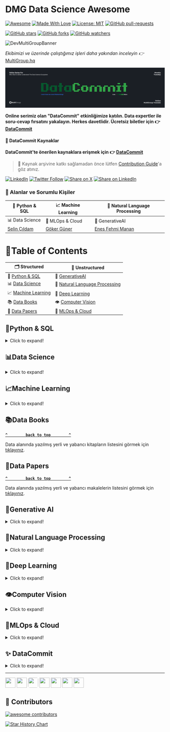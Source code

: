 # DMG Data Science Awesome

[![Awesome](https://cdn.rawgit.com/sindresorhus/awesome/d7305f38d29fed78fa85652e3a63e154dd8e8829/media/badge.svg)](https://github.com/sindresorhus/awesome) [![Made With Love](https://img.shields.io/badge/Made%20With-Love-orange.svg)](https://github.com/chetanraj/awesome-github-badges) [![License: MIT](https://img.shields.io/badge/License-MIT-yellow.svg)](https://opensource.org/licenses/MIT) [![GitHub pull-requests](https://img.shields.io/github/issues-pr/Developer-MultiGroup/DMG-Data-Science-Awesome.svg)](https://GitHub.com/Developer-MultiGroup/DMG-Data-Science-Awesome/pulls/)

[![GitHub stars](https://img.shields.io/github/stars/Developer-MultiGroup/DMG-Data-Science-Awesome.svg?style=social&label=Star)](https://github.com/Developer-MultiGroup/DMG-Data-Science-Awesome/stargazers/) [![GitHub forks](https://img.shields.io/github/forks/Developer-MultiGroup/DMG-Data-Science-Awesome.svg?style=social&label=Fork)](https://github.com/Developer-MultiGroup/DMG-Data-Science-Awesome/network/) [![GitHub watchers](https://img.shields.io/github/watchers/Developer-MultiGroup/DMG-Data-Science-Awesome.svg?style=social&label=Watch)](https://github.com/Developer-MultiGroup/DMG-Data-Science-Awesome/watchers/)

![DevMultiGroupBanner](/images/awesome.gif)

*Ekibimizi ve üzerinde çalıştığımız işleri daha yakından inceleyin :point_right:* [MultiGroup.hq](https://github.com/Developer-MultiGroup/MultiGroup.hq)

![aiconf](/images/datacommit.png)

**Online serimiz olan "DataCommit" etkinliğimize katılın. Data expertler ile soru-cevap fırsatını yakalayın. Herkes davetlidir.  Ücretsiz biletler için :point_right: [DataCommit](https://kommunity.com/devmultigroup/events/datacommit-series-d244edf8)**

#### **📌 DataCommit Kaynaklar**
 **DataCommit'te önerilen kaynaklara erişmek için :point_right: [DataCommit](#datacommit)** 

> 👋 Kaynak arşivine katkı sağlamadan önce lütfen [Contribution Guide](./CONTRIBUTING.md)'a göz atınız.


[![LinkedIn](https://img.shields.io/badge/Follow@devmultigroup-%230077B5.svg?logo=linkedin&logoColor=white)](https://www.linkedin.com/company/devmultigroup) [![Twitter Follow](https://img.shields.io/twitter/follow/devmultigroup?style=social)](https://x.com/devmultigroup) [![Share on X](https://img.shields.io/badge/Share_on-Twitter-1DA1F2?logo=twitter&logoColor=white)](https://twitter.com/intent/tweet?text=Check+out+this+awesome+repository+for+LLM+engineers!&url=https://github.com/Developer-MultiGroup/DMG-Data-Science-Awesome)
[![Share on LinkedIn](https://img.shields.io/badge/Share_on-LinkedIn-0077B5?logo=linkedin&logoColor=white)](https://www.linkedin.com/sharing/share-offsite/?url=https://github.com/Developer-MultiGroup/DMG-Data-Science-Awesome)

### 🌟 Alanlar ve Sorumlu Kişiler

| 🐍 Python & SQL | 📈 Machine Learning | 📝 Natural Language Processing|
|----------|----------|----------|
| 📊 Data Science | 🚀 MLOps & Cloud | 🤖 GenerativeAI|
| [Selin Çıldam](https://www.linkedin.com/in/selincildam/)| [Göker Güner](https://www.linkedin.com/in/gokerguner/) | [Enes Fehmi Manan](https://www.linkedin.com/in/enesfehmimanan/)|



# 📑Table of Contents
| 🗂️ **Structured**               |   🧠 **Unstructured**               |
| --------------------------------|   --------------------------------  |
| 🐍 [Python & SQL](#python-sql)       | 🤖 [GenerativeAI](#generative-ai)   | 
| 📊 [Data Science](#data-science) | 📝 [Natural Language Processing](#natural-language-processing) | 
| 📈 [Machine Learning](#machine-learning) | 🧬 [Deep Learning](#deep-learning) |
| 📚 [Data Books](#data-books)     | 👁️ [Computer Vision](#computer-vision) |
| 📰 [Data Papers](#data-papers)   | 🚀 [MLOps & Cloud](#mlops&cloud) |



<a name="python-sql"></a>
## 🐍Python & SQL
<details>
<summary>Click to expand!</summary>


**[`^        back to top        ^`](#dmg-data-science-awesome)**


### SQL 

+ **📹 Video Tutorials**
  
    - [Intro to SQL: Querying and managing data](https://www.khanacademy.org/computing/computer-programming/sql)- SQL dilini sıfırdan başlayarak öğrenin.
    - [Advanced SQL](https://www.kaggle.com/learn/advanced-sql)- SQL bilginizi genişletin.
    - [8 Best SQL Courses on Coursera You Must Know in 2025](https://www.mltut.com/best-sql-courses-on-coursera/)- SQL için en iyi 8 erişin.
    - 

### Python

- [Yazbel Belgeleri](https://python-istihza.yazbel.com/index.html) - Python dilini Türkçe olarak detaylı bir şekilde öğrenin.
- [CS50 Python](https://cs50.harvard.edu/python/2022/) - Harvard'ın ünlü CS50 dersinin Python için özel versiyonu.
- [30 Days of Python](https://dev.to/arindamdawn/series/7425) - 30 günde Python öğrenin.

### 🔗 Useful Links

- [SQL Cheatsheet](https://drive.google.com/file/d/1c0zYkqlpRqI0XzVntG5dZSTBZnUnY3pE/view?usp=drive_link) - SQL kavramlarına hızlıca göz atın.
- [Learn SQL in stages](https://sqlzoo.net/wiki/SQL_Tutorial) - SQL bilginizi pratiklerle geliştirin.
- [Hackerrank Python](https://www.hackerrank.com/domains/python?filters%5Bstatus%5D%5B%5D=unsolved&badge_type=python) - Python'da algoritma pratiği yapın.
- [Hackerrank SQL](https://www.hackerrank.com/domains/sql?filters%5Bstatus%5D%5B%5D=unsolved&badge_type=sql) - SQL'de pratik yapın.
- [NeetCode Data Structures](https://neetcode.io/practice) - Veri yapıları konusunda pratik yapın.
- [algoleague](https://algoleague.com/) - Çeşitli dillerde algoritma sorularını çözebileceğiniz ve yarışmalara katılabileceğiniz yerli platform.

</details>


<a name="data-science"></a>
## 📊Data Science
<details>
<summary>Click to expand!</summary>

**[`^        back to top        ^`](#dmg-data-science-awesome)**

### 🔗 Useful Links

- [Veri Defteri](https://veridefteri.com/) - Veri Biliminin bir çok konusu hakkında hem blog hem video tutorialları olan websitesi.
- [Yapay Zekâ Araştırma İnisiyatifi](https://yz-ai.github.io/kaynaklar/) - Derin öğrenme konusunda birçok iyi kaynağın çevrilmiş hallerinin derlendiği websitesi. 
- [Data Science Roadmap](https://roadmap.sh/ai-data-scientist) - Veri bilimi için temel öğrenilmesi gereken konseptleri gösteren akış diyagramı.

### Introduction to Data Science

+ **📹 Video Tutorials**
    - [Virtualenv](https://calmcode.io/course/virtualenv/intro) - Virtual environment neden gereklidir ve neden kullanılır. Detaylı öğrenin.

+ **📖 Blog Tutorials**
    - [Difference of Data Science and Machine Learning](https://www.datasciencecentral.com/difference-of-data-science-machine-learning-and-data-mining/) - Veri Biliminin temel kavramlarına aşina olun.

    + **🛠️ Virtual Environment**
        - [Python Virtual Environment](https://www.geeksforgeeks.org/python-virtual-environment/) - Sanal ortamların nasıl kurulacağını ve neden kullanıldığını öğrenin.
     
### Exploratory Data Analysis 
+ **📹 Video Tutorials**
    - [Statistics for Data Science](https://www.youtube.com/watch?v=xxpc-HPKN28)- Veri Bilimi için gerekli istatistik altyapısını edinin.

###  Data Wrangling & Preprocessing
- [Handling Missing Values](https://www.analyticsvidhya.com/blog/2021/10/handling-missing-value/) - Eksik verilere nasıl yaklaşılacağını öğrenin. 
- [Discover Feature Engineering](https://machinelearningmastery.com/discover-feature-engineering-how-to-engineer-features-and-how-to-get-good-at-it/) - Feature engineering nedir, nasıl yapılır? Mantığını öğrenin.
- [Feature Engineering for Machine Learning](https://towardsdatascience.com/feature-engineering-for-machine-learning-eb2e0cff7a30) - Veri ön işleme adımının nasıl yapılacağını öğrenin.

</details>

<a name="machine-learning"></a>
## 📈Machine Learning
<details>
<summary>Click to expand!</summary>

**[`^        back to top        ^`](#dmg-data-science-awesome)**

### Courses

- [Makine Öğrenmesine Giriş](https://www.youtube.com/playlist?list=PLZcbvMjrj9DVU6g2A5e6voeigUtSMsAJH) - ML teorisini detaylı bir şekilde öğrenin. Ders kaynaklarına [buradan](https://github.com/sibirbil/IMO2020) erişebilirsiniz.
- [AI for Beginners](https://microsoft.github.io/AI-For-Beginners/) - Microsoft tarafından yayınlanan AI kursu.
- [Google ML Crash Course](https://developers.google.com/machine-learning/crash-course): Google'ın ML üzerine kapsamlı temel bir kursu, pek çok ML kavramına dair temel bilgi edinmek ve kariyerine sağlam başlangıç noktaları oluşturmak isteyenler için.
- [Coursera ML Specialization](https://www.coursera.org/specializations/machine-learning-introduction): Coursera'nın toplam 4 kurstan oluşan ML Uzmanlık serisi. Teorik bilginin yanı sıra notebook ödevleriyle birlikte ML kodlama pratiğine başlamak isteyenler için.
- [Kaggle Intro to ML](https://www.kaggle.com/learn/intro-to-machine-learning): Kaggle'ın temel seviye ML kursu. Basit seviyede konseptler, tanımlar içerir.
- [Kaggle Intermediate ML](https://www.kaggle.com/learn/intermediate-machine-learning): Kaggle'ın giriş seviye kursunun devamı niteliğinde, yine de seviyesi çok üst düzey değil. Başlangıç seviyesinde olanların da rahatlıkla takip edebilecekleri bir kurs.
- [DataTalksClub ML Zoomcamp](https://github.com/DataTalksClub/machine-learning-zoomcamp): DataTalksClub'ın ML Zoomcamp'i. İçerikleri kendi hızınızda tüketebilirsiniz ancak, yılın belli dönemlerinde Zoom üzerinden dersler, ödevler vb. şeklinde de takip edilen "Zoomcamp"leri mevcut.


### 📖 Blog Tutorials

- ☕[Supervised Learning](https://stanford.edu/~shervine/l/tr/teaching/cs-229/cheatsheet-supervised-learning): Stanford'un CS229: Machine Learning dersine ait Türkçeye çevrilmiş Gözetimli öğrenme notları.
- ☕[Unsupervised Learning](https://stanford.edu/~shervine/l/tr/teaching/cs-229/cheatsheet-unsupervised-learning/): Stanford'un CS229: Machine Learning dersine ait Türkçeye çevrilmiş Gözetimsiz öğrenme notları.
- [What is Overfitting?](https://www.freecodecamp.org/news/what-is-overfitting-machine-learning/): Overfitting kavramını ve kaçınmanın yollarını öğrenin. 
- [Scikit Learn Official Document](https://scikit-learn.org/stable/index.html): Temel algoritmalar, preprocess yöntemleri, model başarı ölçümlemeleri gibi Machine Learning'e ait neredeyse bütün konseptler için Python dilinde kullanabileceğiniz scikit-learn'ün resmi dokümantasyonu.
- [Machine Learning Basics](https://github.com/zotroneneis/machine_learning_basics) - Makine öğrenmesi algoritmalarının hem teorisini hem pratiğini notebooklar üzerinden adım adım implemantasyonuyla birlikte veren repo.

### 📹 Video Tutorials

- [Freecodecamp ML Course for Beginners](https://www.youtube.com/watch?v=NWONeJKn6kc): Freecodecamp'in yeni başlayanlar için 9 saat 52 dakikalık tek parça ML kursu.
- [Yapay Öğrenme için Matematik](https://www.youtube.com/playlist?list=PL-VAZnoQqQ4W3kxCI4At6flbG72k8mHVG) - Makine öğrenmesi için gereken matematiği öğrenin.

### 🗃️ Datasets
 
- [UCI ML Repository](https://archive.ics.uci.edu/datasets): UC Irvine üniversitesine ait veri setleri. Kendi kütüphanesi ile direkt olarak python projesinin içerisine import edebiliyorsunuz.
- [Kaggle Datasets](https://www.kaggle.com/datasets): Kaggle platformundaki veri setleri. Giriş seviyesi kurslardan sonra hangi alanda hangi veri türüyle çalışmak istediğine karar verme aşamasında mutlaka göz atılmalı.
- [Awesome Repo](https://github.com/awesomedata/awesome-public-datasets?tab=readme-ov-file#machinelearning): Başlangıç seviyesi küçük veri setlerinin ardından daha büyük projeler çıkarmak isteyenler için daha gelişmiş veri setlerinin olduğu bir repo. Bu repoda ilgi alanlarınıza göre ayrılmış başka alanlardaki veri setlerini de görebilirsiniz.

</details>


<a name="data-books"></a>
## 📚Data Books

**[`^        back to top        ^`](#dmg-data-science-awesome)**

Data alanında yazılmış yerli ve yabancı kitapların listesini görmek için [tıklayınız](books.md).

<a name="data-papers"></a>
## 📰Data Papers

**[`^        back to top        ^`](#dmg-data-science-awesome)**

Data alanında yazılmış yerli ve yabancı makalelerin listesini görmek için [tıklayınız](papers.md).



<a name="generative-ai"></a>
## 🤖Generative AI
<details>
<summary>Click to expand!</summary>

**[`^        back to top        ^`](#dmg-data-science-awesome)**

### 🔗 Useful Links
- [ Chatbot Arena Leaderboard](https://lmarena.ai/?leaderboard) - LLM'lerin değerlendirilmesi ve topluluk desteği ile sıralanması ile oluşan liderlik tablosu.
- [LLMOps Database](https://www.zenml.io/llmops-database) - Gerçek dünya senaryolarında LLM'lerin nasıl kullanıldığını ayrıntılı bir şekilde görebileceğiniz web sitesi.
- [ML and LLM system design](https://www.evidentlyai.com/ml-system-design) - ML ve LLM için oluşturulmuş 500+ case study.
- [LLM Nasıl Çalışır?](https://llm-viz-tr.vercel.app/) - LLM'lerin nasıl çalıştığını interaktif bir şekilde anlatan web sitesi.
- [https://research.aimultiple.com/generative-ai-applications/](https://research.aimultiple.com/generative-ai-applications/) - GenAI gerçek hayat örnekleri.
- [Haystack Cookbook](https://github.com/deepset-ai/haystack-cookbook) - Farklı araçlar kullanılarak yapılmış çeşitli GenAI uygulama örnekleri bulabileceğiniz bir repo.
- [Prompt Engineering Guide](https://www.promptingguide.ai/) - Promt engineering temellerini detaylı bir şekilde öğrenin.
- ☕ [GenAI Agents](https://github.com/NirDiamant/GenAI_Agents) - Birçok farklı konsteptte agent notebookunu başlangıçtan ileri seviyeye doğru anlatan repo.
- ☕☕ [Annotated Research Paper Implementations](https://nn.labml.ai/) - Milestone paperların torch tabanlı implemanstasyonlarını içeren websitesi.
- [LLM Engineers Handbook](https://github.com/PacktPublishing/LLM-Engineers-Handbook) - Başlangıç seviyesinden deploy almaya kadar giden LLM ve RAG uygulamalarınızı AWS içerisinde deploylamayı gösteren repo ve kitap.
  
### 📹 Video Tutorials
-  [Gemini API by Google](https://www.udacity.com/course/gemini-API-by-google--cd13416) - Gemini API üzerinden GenAI temellerini öğrenin.
-  [Building AI Applications with Haystack (DeepLearning.AI)](https://www.deeplearning.ai/short-courses/building-ai-applications-with-haystack/) - Haystack kullanarak farklı GenAI uygulamaları geliştirmeyi öğrenin.
-  [Introduction to Generative AI Learning Path](https://www.cloudskillsboost.google/paths/118) - Google Cloud ile GenAI-LLM temellerini öğrenin.
-  ☕ [Multi AI Agent Systems with crewAI](https://www.deeplearning.ai/short-courses/multi-ai-agent-systems-with-crewai/) - Multi Agent sistemlerin temellerini CrewAI ile öğrenin.
-  ☕☕ [Practical Multi AI Agents and Advanced Use Cases with crewAI](https://www.deeplearning.ai/short-courses/practical-multi-ai-agents-and-advanced-use-cases-with-crewai/) - Çeşitli AI Agent senaryolarını Crew AI üzerinden deneyimleyin.

### 📖 Blog Tutorials
-  [How Large Language Models work](https://medium.com/data-science-at-microsoft/how-large-language-models-work-91c362f5b78f) - Teknik bilgiye boğulmadan LLM'lerin nasıl çalıştığını öğrenin.
-  [BERT 101 🤗 State Of The Art NLP Model Explained ](https://huggingface.co/blog/bert-101) - Bert nedir, nasıl kullanılır, farklı Bert türleri nelerdir konularında bilgi sahibi olun.
-  [Anthropic's Prompt Engineering Interactive Tutorial](https://github.com/anthropics/courses/tree/master/prompt_engineering_interactive_tutorial) - Anthropics kendi modelleri üzerinden anlattığı Prompt Engineering notebookları.
- [Google Agents](https://ppc.land/content/files/2025/01/Newwhitepaper_Agents2.pdf) - Google tarafından yayınlanmış agent eğitim dokümanı.
- ☕ [A Tutorial on LLM](https://medium.com/@haifengl/a-tutorial-to-llm-f78dd4e82efc) - Transformer mimarisinin nasıl çalıştığını ve GenAI için önemli kavramları öğrenin.
- ☕ [MultiModal Uygulama Geliştirip Hugging Face Spaces’te Yayınlamak!](https://medium.com/@cakirduygu/multimodal-uygulama-geli%C5%9Ftirip-hugging-face-spaceste-yay%C4%B1nlamak-65ca98ec38af) - Açık Kaynak LLM'ler ile yaptığınız çalışmaları nasıl yayınlayacağınızı öğrenin.
- ☕[ModernBERT](https://huggingface.co/blog/modernbert) - Modernleştirilmiş Bert mimarisini öğrenin.
- ☕[Building effective agents](https://www.anthropic.com/research/building-effective-agents) - Efektif agent nasıl geliştirilir?
- ☕ [How to generate text: using different decoding methods for language generation with Transformers](https://huggingface.co/blog/how-to-generate) - Transformers modelleri nasıl metin üretiyor?
- ☕ [Create a Swarm of Agents](https://haystack.deepset.ai/blog/swarm-of-agents) - OpenAI'ın Swarm konseptini başka modellerle (Llama, Antropic Claude vs.) nasıl yapılacağını anlatan bir blog yazısı
- ☕☕ [LLM Workshop](https://github.com/rasbt/LLM-workshop-2024) - LLM temellerini notebooklar üzerinden detaylı bir şekilde öğrenin.
- ☕☕ [Llama 3 from Scratch](https://github.com/naklecha/llama3-from-scratch/blob/main/llama3-from-scratch.ipynb) - Llama 3 modelini sıfırdan implemente eden eğlenceli bir notebook.

+ ### RAG

    + **📹 Video Tutorials**
        -  [Building Systems with the ChatGPT API](https://www.deeplearning.ai/short-courses/building-systems-with-chatgpt/) - ChatGPT API kullanarak LLM'ler ile karmaşık iş akışlarını nasıl otomatikleştireceğinizi öğrenin. 
        -  [LangChain for LLM Application Development](https://www.deeplearning.ai/short-courses/langchain-for-llm-application-development/) - LangChain kullanarak LLM'lerin kullanım alanlarını genişletmeyi ve güçlü LLM uygulamaları oluşturmayı öğrenin.

    + **📖 Blog Tutorials**
        - ☕ [RAG Techniques](https://github.com/NirDiamant/RAG_Techniques) - Farklı RAG tekniklerini gösteren repo.
        - [Creating Your First QA Pipeline with Retrieval-Augmentation](https://haystack.deepset.ai/tutorials/27_first_rag_pipeline) - Haystack ile ilk RAG uygulamanızı geliştirin
        -  [(Part 1) Build your own RAG with Mistral-7B and LangChain](https://medium.com/@thakermadhav/build-your-own-rag-with-mistral-7b-and-langchain-97d0c92fa146) - Mistral-7B üzerinde nasıl RAG yapılacağını adım adım giderek anlatan yazı serisi.
        - ☕ [The 4 Advanced RAG Algorithms You Must Know to Implement](https://medium.com/decodingml/the-4-advanced-rag-algorithms-you-must-know-to-implement-5d0c7f1199d2) - İleri RAG tekniklerini öğrenin ve uygulamasını görün.
        - ☕ [(Part 1) Advanced Retrieval: Extract Metadata from Queries to Improve Retrieval](https://haystack.deepset.ai/blog/extracting-metadata-filter) - Metadata filtering, query decomposition gibi tekniklerle ileri seviye RAG uygulamaları geliştirmeyi anlatan yazı serisi
        - [Build a Retrieval Augmented Generation (RAG) App: Part 1](https://python.langchain.com/docs/tutorials/rag/) - Kendi RAG uygulamanızı direkt olarak doküman üzerinden ilerleyerek oluşturabileceğiniz bir yazı serisi. Sadece part 1 ve 2 var. Direkt LangChain üzerinden erişebilirsiniz.
      
+ ### Fine Tuning
    + **📹 Video Tutorials**
        - ☕ [Finetuning Large Language Models](https://www.deeplearning.ai/short-courses/finetuning-large-language-models/) - Lamini kullanarak LLM'lere nasıl ince ayar yapabileceğinizi öğrenin.

    + **📖 Blog Tutorials**
        - ☕ [Fine-Tuning Mistral 7b in Google Colab with QLoRA (complete guide)](https://medium.com/@codersama/fine-tuning-mistral-7b-in-google-colab-with-qlora-complete-guide-60e12d437cca) - Mistral-7b üzerinden nasıl fine tuning yapılacağını öğrenin.
        - [Fine-tune a pretrained model](https://huggingface.co/docs/transformers/en/training) - Hugging Face tarafında ince ayar nasıl yapılır.
        - ☕☕ [BERT Fine-Tuning Tutorial with PyTorch](https://mccormickml.com/2019/07/22/BERT-fine-tuning/) - Pytorch ile Bert'i fine tune ederek, konuya derinlemesine dalın.
        - [A Gentle Introduction to 8-bit Matrix Multiplication for transformers at scale using Hugging Face Transformers, Accelerate and bitsandbytes](https://huggingface.co/blog/hf-bitsandbytes-integration) - Quantization nedir ve neden yapılmalıdır?
        - [Code LoRA from Scratch](https://lightning.ai/lightning-ai/studios/code-lora-from-scratch?utm_source=tldrai) - LoRA metodunu sıfırdan öğrenin.


### 🔧 Framework
- [Transformers](https://huggingface.co/docs/transformers/index) - Hugging Face tarafından geliştirilen, NLP ve generative AI modellerini kolayca kullanmanızı sağlayan bir kütüphane.
- [LangChain](https://python.langchain.com/docs/introduction/) - Büyük dil modelleri (LLM) ile çalışma ve uygulama geliştirme sürecini kolaylaştıran bir framework.
- [Haystack](https://haystack.deepset.ai/) - Büyük dil modellerini orkestre ederek farklı kullanım alanlarında (RAG, AI Agent'ları vs.) uygulama geliştirmenizi sağlayan açık kaynak bir framework.
- [co:here](https://cohere.ai/) - Cohere, gelişmiş Büyük Dil Modelleri ve NLP araçlarına erişim sağlar.
- [Ollama](https://github.com/ollama/ollama) - Büyük dil modellerini yerel olarak çalıştırmanızı sağlayan bir framework.
- [DeepSpeed](https://www.deepspeed.ai/) - Microsoft tarafından geliştirilen, büyük modellerin daha verimli bir şekilde eğitilmesi ve kullanılması için optimize edilmiş bir deep learning optimizasyon kütüphanesi.
- [Alpaca-LoRA](https://github.com/tloen/alpaca-lora) - LLaMA tabanlı modeller üzerinde düşük kaynakla hızlı ince ayar (fine-tuning) yapmayı sağlayan bir framework.
- [Fairseq](https://github.com/facebookresearch/fairseq) - Facebook AI tarafından geliştirilen, çeşitli NLP ve sıralı modelleme görevleri için kullanılan bir framework.
- [Letta](https://github.com/letta-ai/letta) - Eskiden MemGPT iken şu an isim değiştirilerek sunulan yeni bir framework.



### Models
- [OpenAI](https://openai.com/api/) - OpenAI'nin API'si, çeşitli doğal dil görevlerini yerine getiren GPT-3 ve GPT-4 modellerine ve doğal dili koda çeviren Codex'e erişim sağlar.
- [LLaMA](https://ai.facebook.com/blog/large-language-model-llama-meta-ai/) - Meta tarafından geliştirilen, 65 milyar parametreli temel bir büyük dil modeli.
- [deepseek](https://www.deepseek.com/) - Açık kaynak olarak geliştirilen, oldukça başarılı yanıtlar üreten LLM.
- [Claude](https://claude.ai/) - Anthropic tarafından geliştirilen bir yapay zeka asistanı olan Claude ile konuşun.
- [Mixtral](https://mistral.ai/news/mixtral-of-experts/) - Açık ağırlıklara sahip "sparse mixture of experts" mimarisiyle yüksek kaliteli ve verimli doğal dil işleme çözümleri sunan bir model.
- [Grok](https://grok.x.ai/) - xAI tarafından geliştirilen ve [açık kaynak](https://github.com/xai-org/grok-1) ve açık ağırlıklara sahip bir büyük dil modeli. 

+ **🛠️ Coding Assistants**
    - [GitHub Copilot](https://github.com/features/copilot) - GitHub Copilot, OpenAI Codex desteğiyle editörünüzde gerçek zamanlı kod ve fonksiyon önerileri sunar.
    - [Amazon Q](https://aws.amazon.com/q/) - AWS’nin yapay zeka destekli asistanı; soruları yanıtlar, kod yazar ve görevleri otomatikleştirir.




</details>


<a name="natural-language-processing"></a>
## 📝Natural Language Processing
<details>
<summary>Click to expand!</summary>

**[`^        back to top        ^`](#dmg-data-science-awesome)**

### 🔗 Useful Links
- [Turkish NLP Resources](https://turkce.netlify.app/) - Türkçe NLP kaynaklarının derlendiği websitesi.
- [NLP Cheat Sheet Repo](https://github.com/janlukasschroeder/nlp-cheat-sheet-python) - Python NLP Cheat Sheet
- [High-Quality Resources for studying NLP](https://medium.com/nlplanet/awesome-nlp-18-high-quality-resources-for-studying-nlp-1b4f7fd87322) - Kaliteli NLP kaynakları

### 📹 Video Tutorials
- [Hugging Face NLP Course](https://huggingface.co/learn/nlp-course/chapter1/1) - Hugging Face üzerinden NLP temellerini öğrenin.
- [Natural Language Processing at UT Austin](https://www.youtube.com/playlist?list=PLofp2YXfp7TZZ5c7HEChs0_wfEfewLDs7) - Austin üniversitesi NLP dersleri.
- [Doğal Dil İşleme Yaz Okulu](https://www.youtube.com/playlist?list=PLMGWwuh6-mEe57iOtf1uo5DgZB288l0CQ) - Türkçe Doğal Dil İşleme yaz okulu.

### 📖 Blog Tutorials
- [What Is Natural Language Processing?](https://machinelearningmastery.com/natural-language-processing/) - Doğal Dil İşleme nedir?
- ☕ [Natural Language Processing is Fun!](https://medium.com/@ageitgey/natural-language-processing-is-fun-9a0bff37854e) - Adım adım NLP temellerini öğrenin. [[2]](https://medium.com/@ageitgey/text-classification-is-your-new-secret-weapon-7ca4fad15788),[[3]](https://medium.com/@ageitgey/natural-language-processing-is-fun-part-3-explaining-model-predictions-486d8616813c), [[4]](https://medium.com/@ageitgey/deepfaking-the-news-with-nlp-and-transformer-models-5e057ebd697d), [[5]](https://medium.com/@ageitgey/build-your-own-google-translate-quality-machine-translation-system-d7dc274bd476)
- [NLP Python Repo](https://github.com/milaan9/Python_Natural_Language_Processing) - Notebooklar üzerinden NLP temellerini öğrenin.
- [TR NLP 101](https://github.com/kolaydilisleme/NLP-101-Egitim) - Türkçe olarak NLP temellerini öğrenin.
- ☕☕ [Natural Language Processing Specialization on Coursera](https://aman.ai/coursera-nlp/) - Natural Language Processing Specialization detaylı kurs dokümanları.

</details> 

<a name="deep-learning"></a>
## 🧬Deep Learning
<details>
<summary>Click to expand!</summary>

**[`^        back to top        ^`](#dmg-data-science-awesome)**

- ☕☕ [PyTorch internals](http://blog.ezyang.com/2019/05/pytorch-internals/) - Pytorch'un nasıl çalıştığını öğrenin.

</details>


<a name="computer-vision"></a>
## 👁️Computer Vision
<details>
<summary>Click to expand!</summary>

**[`^        back to top        ^`](#dmg-data-science-awesome)**

### 📖 Blog Tutorials
- [What Is Computer Vision? An Introduction to AI’s Visual Understanding](https://medium.com/@Coursesteach/computer-vision-part-1-ff493a713887) - Bilgisayar Görüşü nedir? Temel bir giriş.
- [How Computers “See” Images](https://medium.com/@Coursesteach/computer-vision-part-7-4e50b0e8b653) - Bilgisayarların görsel veriyi nasıl işlediğine dair bir makale.


### 📹 Video Tutorials
- [What is Pixel? (TechUpbeat)](https://www.youtube.com/watch?v=wsFROq2jVSQ) - Piksel nedir? Piksel temel bilgileri.
- [RGB and Pixel Range Basics](https://www.youtube.com/watch?v=YsonLUQ-rTU) - Piksel aralığı ve RGB temel bilgileri.
- [Community Computer Vision Course](https://huggingface.co/learn/computer-vision-course/unit0/welcome/welcome) - Hugging Face komünitesi tarafından oluşturulan görüntü işleme kursu.


### 🛠️ OpenCV
- [OpenCV Kitap (Mesut Piskin)](https://mesutpiskin.com/blog/wp-content/uploads/2017/01/OpenCV%20Kitap.pdf) - Türkçe bir OpenCV kitabı.
- [How to Install OpenCV for Python (Geeky Script)](https://www.youtube.com/watch?v=LRyoSwgLkH4) - Python için OpenCV'nin nasıl kurulacağını gösteren bir video.
- [OpenCV Kılavuzu (GitHub)](https://github.com/HCUx/goruntu-isleme-kilavuzu) - OpenCV ile görüntü işleme rehberi.
- [OpenCV Python Tutorial](https://www.geeksforgeeks.org/opencv-python-tutorial) - OpenCV için başlangıç rehberi.
- [Basit Örnek Uygulamalar](https://istdatascience.com/opencv-ile-goruntu-iyilestirme-teknikleri-ornek-uygulamalar) - OpenCV ile görüntü iyileştirme teknikleri.
- [Simple Object Tracking with OpenCV (PyImageSearch)](https://pyimagesearch.com/2018/07/23/simple-object-tracking-with-opencv) - Basit nesne takibi örnekleri.
- [Moving Object Detection with OpenCV](https://learnopencv.com/moving-object-detection-with-opencv/) - Hareketli nesne tespiti için OpenCV örnekleri.

### 📦 Object Detection
- [Convolutional Neural Networks (CNN) - Melike Demirel](https://medium.com/@gkdemrmelike/evri%C5%9Fimsel-sinir-a%C4%9Flar%C4%B1-convolutional-neural-network-18a05f54bdb6) - CNN hakkında temel bilgiler.
- [CNN Object Detection Playlist](https://www.youtube.com/playlist?list=PL_IHmaMAvkVxdDOBRg2CbcJBq9SY7ZUvs) - CNN ile nesne tespiti için eğitim serisi.
- [Introduction to Object Detection](https://medium.com/@kattarajesh2001/object-detection-part-1-introduction-to-object-detection-321f1fd56295) - Nesne tespitine giriş.
- [Two-Stage Detectors (R-CNN, Fast R-CNN, Faster R-CNN)](https://medium.com/@kattarajesh2001/object-detection-part-2-two-stage-detectors-r-cnn-fast-r-cnn-faster-r-cnn-026e5fac5dd0) - İki aşamalı nesne tespit yöntemleri.
- [One-Stage Detectors: YOLO](https://medium.com/@kattarajesh2001/object-detection-part-3-one-stage-detectors-yolo-a4a6b4dd2d33) - YOLO yöntemi ile nesne tespiti.
- [Top Object Detection Models in 2025](https://www.hitechbpo.com/blog/top-object-detection-models.php) - Güncel nesne tespiti modelleri.
- [YOLO Explained: From v1 to v11](https://viso.ai/computer-vision/yolo-explained/) - YOLO'nun farklı sürümlerinin açıklaması.
- [YOLOv8 Tutorials](https://www.youtube.com/playlist?list=PLZCA39VpuaZZ1cjH4vEIdXIb0dCpZs3Y5) - YOLOv8 için eğitim serisi.


</details>


<a name="mlops&cloud"></a>
## 🚀MLOps & Cloud
<details>
<summary>Click to expand!</summary>

**[`^        back to top        ^`](#dmg-data-science-awesome)**

## MLOps

### Courses

- [MLOps Zoomcamp](https://github.com/DataTalksClub/mlops-zoomcamp) - DataTalksClub isimli topluluğun MLOps Zoocamp'i. Self-paced, ama dönem dönem online canlı derslerle dünyanın her yerinden katılımcılarla da senkron bir şekilde ödevli takipli alabiliyorsunuz kursu. Aynı repodan topluluğun web sitesine gidip diğer kursları inceleyebilir ve topluluğa özel kanallara da katılabilirsiniz.

### Blogs

- [Marvelous MLOps](https://marvelousmlops.substack.com/) - MLOps'a dair takip edilesi bir blog, aynı isimli bir Linkedin sayfaları da var, orada daha aktifler. 

### Video Tutorials

- [TechWorld With Nana](https://www.youtube.com/@TechWorldwithNana/courses) - Devops bilmeden MLOps eksik kalır, bu Youtube kanalı devops için bulabileceğimiz en iyi kaynaklardan.

## Cloud

### Blogs

- ☕☕[Google Vertex AI](https://cloud.google.com/vertex-ai) - Google'ın AI platformu Vertex AI'ın dokümanı. Cloud'a dair pek çok doküman&kaynak bulunabilir elbette ama öğrenmenin en iyi yolu kesinlikle orjinal dokümanları incelemek.

- ☕☕[AWS Bedrock Samples](https://github.com/aws-samples/amazon-bedrock-samples) - AWS Bedrock örneklerini içeren repo.


</details>

<a name="datacommit"></a>
## ✨ DataCommit
<details>
<summary>Click to expand!</summary>

**[`^        back to top        ^`](#dmg-data-science-awesome)**

### [👻 Kaan Bıçakçı](https://www.youtube.com/watch?v=pu5tuQshGoU)

**Books:**
- ☕ **Probabilistic Machine Learning: An Introduction** - *Kevin Murphy* - Matematiği seviyorsanız ve ML'in temellerini öğrenmek istiyorsanız, güzel bir başlangıç. 

- ☕☕ **Probabilistic Machine Learning: Advanced Topics** - *Kevin Murphy* - Matematiği seviyorsanız ve ML temeliniz varsa, bunu daha ileriye taşımak istiyorsanız göz atabilirsiniz. 

**Reddit:**
- [Leetcode](https://www.reddit.com/r/leetcode/) - FAANG mülakatları ile ilgili deneyimleri okuyabilirsiniz.

- [Cscareerquestions](https://www.reddit.com/r/cscareerquestions/) - Genel CS ilgili soru-cevapların olduğu bir yer.

- [MachineLearning](https://www.reddit.com/r/MachineLearning/) - Genel olarak ML ile ilgili ilginç başlıklar bulabilirsiniz.

- [LocalLLaMa](https://www.reddit.com/r/LocalLLaMA/) - Yeni çıkan LLM'lerin yorumlarına ulaşabilirsiniz.

- [EngineeringResumes](https://www.reddit.com/r/EngineeringResumes/) - CV değerlendirmeleri bulabilirsiniz.

- [Programming](https://www.reddit.com/r/programming/) - Can sıkıntısında dolaşmak için :)

**YouTube:**

- ☕ [Ritvikmath](https://www.youtube.com/@ritvikmath) - Genel Data Science konseptlerini anlamak için güzel bir kanal. 

- [3blue1brown](https://www.youtube.com/@3blue1brown) - Animasyonlu ilginç konu anlatımları bulabilirsiniz.


### [🥑 Bilge Yücel](https://www.youtube.com/watch?v=UCpZJwb8UAY)
* [DataTalks.Club](https://open.spotify.com/show/0pck8zuiXdI0OrCg86DAPy?si=4bb8b679e54d46c2) - Data alanında ünlü insanları konuk eden bir podcast
* ☕ [AI News by Smol AI](https://buttondown.com/ainews) - Önde gelen araçlarının discord sunucularında, popüler subredditlerde, sosyal medyada olan AI ile alakalı haberleri derleyen günlük bülten
* [Lu.Ma Istanbul](https://lu.ma/istanbul) - kommunity.com veya meetup gibi platformların alternatifi, AI/ML de dahil olmak üzere başka etkinlikleri de takip edebileceğiniz takvim
 

### [🤗 Alara Dirik](https://www.youtube.com/watch?v=fGEApsNKKw0)
- [Hype](https://hype.replicate.dev/) - Github, Hugging Face, Replicate ve Reddit'te trend olan ML projelerini günlük olarak sıralayan bir site :)
- ☕☕ [AlphaSignal](https://alphasignal.ai/) - ML ürün ve araştırmalarından son haberleri almak için güzel bir haber bülteni 
- [DataCamp](https://www.datacamp.com/) - Hem programlama hem veri bilimi, veri mühendisliği için kısa süreli kursları ve kendi online kod editörü olan bir site, ücretli ama uygun fiyatları var.
- ☕ [Devpost](https://devpost.com/) - Global çaptaki hackathonlara ulaşabileceğiniz ve katılım sağlayabileceğiniz bir site

### [Olgun Aydın](https://www.youtube.com/live/yhTxZr_bmDU)

### [Eren Akbaba](https://www.youtube.com/watch?v=wusMEw9WOK4)

### [🚴🏽‍♂️ Taner Sekmen](https://www.youtube.com/watch?v=63p7xIY_lgw)
- [Abhishek Thakur](https://www.youtube.com/@abhishekkrthakur/videos) - ML ve NLP konularında hands-on videoları içeren kanal
- ☕ [StatQuest with Josh Starmer](https://www.youtube.com/@statquest) - Data Science özelinde birçok teorik içeriği bulabileceğiniz kanal
- ☕ [Yannic Kilcher](https://youtube.com/@YannicKilcher/) - ML alanında yayınlanan paperları inceleyip anlatımını yapan kanal
- ☕ [Natural Language Processing with Transformers, Revised Edition](https://www.oreilly.com/library/view/natural-language-processing/9781098136789/) - NLP alanında hands-on içeriklerin yer aldığı tatlı bir kitap :)


### [Murat Şahin](https://www.youtube.com/watch?v=phQgJmz0KU4&t=2049s)


### [🦉 Göker Güner](https://www.youtube.com/watch?v=kTR9E1ahVcc)
 
- [Kaggle](https://www.kaggle.com/) - Kariyer başlangıcı için öncelikle hangi veri alanında çalışmak istediğimize karar vermemiz gerekiyor demiştik. Veri tiplerini ve yapabileceklerimizi tanımak için.

- [Huggingface](https://huggingface.co/) - Kaggle'a biraz aşina olduktan sonra Generative AI alanında da güncel kalmak, elimizi kirletmek için.

- [Türkiye Yapay Zeka İnsiyatifi](https://turkiye.ai/girisimler/) - Kariyerimizin ilk İş/Staj deneyimi için çok faydasını gördüğüm, kendinizi geliştirmenin en iyi yollarından biri olarak startup deneyimi edinebileceğiniz şirketleri listeleyen platform.

- [Feeder](https://feeder.co) - Teknoloji şirketlerinin bloglarını derli toplu takip etmek için kullandığım RSS Feeder uygulaması.

- [Twitter AI listem](https://x.com/i/lists/1710754799686136290) - Sosyal medyayı iyi kullanmak için Medium, Linkedin platformlarının yanı sıra X'i de verimli kullanabileceğimizden bahsettik. Yapay Zeka için bir X listem var. Bu listeyi takip ettikten sonra "Listeler" bölümüne gelip sağındaki raptiye sembolüne tıklayarak listeyi sabitleyebilir, ana sayfanızda "Sana Özel" ve "Takip Edilenler" akışlarının sağında bu listenin tweetlerini de ayrı bir akış olarak görebilirsiniz. Ara ara kendi beğenilerime, ilgilerime göre güncelliyorum bu listeyi.

- [DataTalks.Club](https://datatalks.club/) - MLOps alanını biraz tanımak için Alexey Grigorev'in DataTalksClub topluluğunu ve MLOps Zoomcamp'ini tavsiye ediyorum.

- [Perplexity](https://www.perplexity.ai/) & [Cursor](https://www.cursor.com/) - Arama motoru olarak Perplexity'nin free sürümünü, kod asistanı olarak da aktif kullanmasam da Cursor'u tavsiye edebilirim.

#### Takip ettiğim, Yapay Zeka alanında mail bülteni sunan platformlar
- [OpenTools](https://newsletter.opentools.ai) 
- [AlphaSignal](https://alphasignal.ai) 
- [ProductHunt](https://www.producthunt.com) 
- [AIBreakfast](https://aibreakfast.beehiiv.com) 
- [The Rundown AI](https://www.therundown.ai) 
- [Generative AI Daily Newsletter](https://newsletter.genai.works) 
- [Turing Post](https://www.turingpost.com) 

</details>

----

<p align="left"> <a href="https://discord.gg/gEfnhvcr" target="_blank" rel="noreferrer"><img src="https://raw.githubusercontent.com/rahuldkjain/github-profile-readme-generator/master/src/images/icons/Social/discord.svg" width="32" height="32" /></a> <a href="https://github.com/Developer-MultiGroup" target="_blank" rel="noreferrer"><img src="https://raw.githubusercontent.com/rahuldkjain/github-profile-readme-generator/master/src/images/icons/Social/github.svg" width="32" height="32" /></a> <a href="https://www.linkedin.com/company/devmultigroup/" target="_blank" rel="noreferrer"><img src="https://upload.wikimedia.org/wikipedia/commons/e/e9/Linkedin_icon.svg" width="32" height="32" style="border-radius: 5px;" /></a> <a href="https://www.instagram.com/devmultigroup/" target="_blank" rel="noreferrer"><img src="https://raw.githubusercontent.com/rahuldkjain/github-profile-readme-generator/master/src/images/icons/Social/instagram.svg" width="32" height="32" /></a> <a href="https://medium.com/developer-multicamp" target="_blank" rel="noreferrer"><img src="https://raw.githubusercontent.com/rahuldkjain/github-profile-readme-generator/master/src/images/icons/Social/medium.svg" width="32" height="32" /></a> <a href="https://x.com/devmultigroup" target="_blank" rel="noreferrer"><img src="https://raw.githubusercontent.com/rahuldkjain/github-profile-readme-generator/master/src/images/icons/Social/twitter.svg" width="32" height="32" /></a> <a href="https://www.youtube.com/@devmultigroup" target="_blank" rel="noreferrer"><img src="https://raw.githubusercontent.com/rahuldkjain/github-profile-readme-generator/master/src/images/icons/Social/youtube.svg" width="32" height="32" /></a> </p>


## 🌟 Contributors

[![awesome contributors](https://contrib.rocks/image?repo=Developer-MultiGroup/DMG-Data-Science-Awesome)](https://github.com/Developer-MultiGroup/DMG-Data-Science-Awesome)

[![Star History Chart](https://api.star-history.com/svg?repos=Developer-MultiGroup/DMG-Data-Science-Awesome&type=Date)](https://star-history.com/#Developer-MultiGroup/DMG-Data-Science-Awesome&Date)
